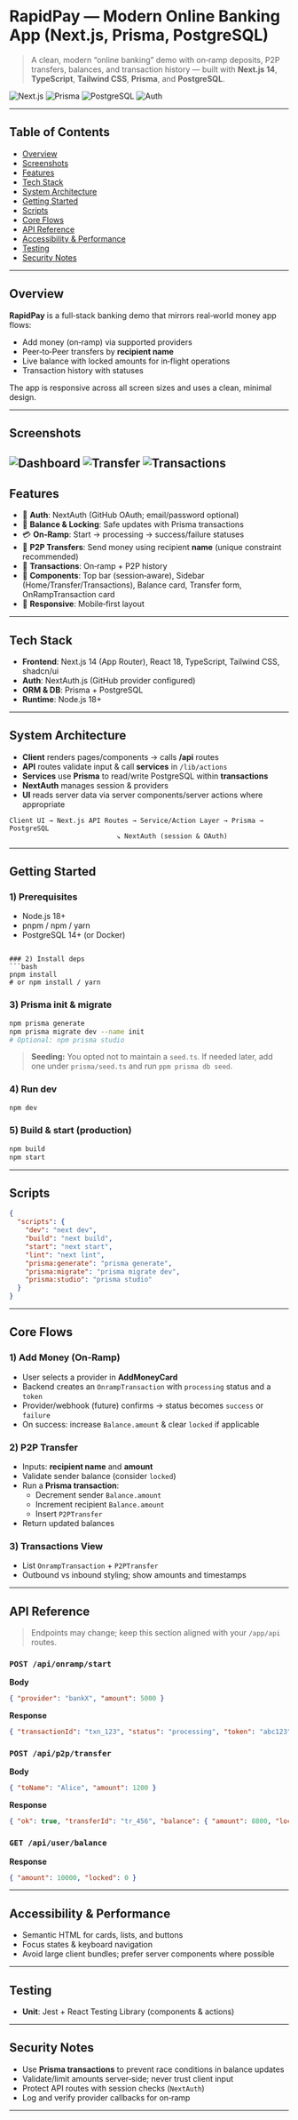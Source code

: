 # RapidPay — Modern Online Banking App (Next.js, Prisma, PostgreSQL)

> A clean, modern “online banking” demo with on‑ramp deposits, P2P transfers, balances, and transaction history — built with **Next.js 14**, **TypeScript**, **Tailwind CSS**, **Prisma**, and **PostgreSQL**.

![Next.js](https://img.shields.io/badge/Next.js-14-black)
![Prisma](https://img.shields.io/badge/Prisma-ORM-blue)
![PostgreSQL](https://img.shields.io/badge/PostgreSQL-15-336791)
![Auth](https://img.shields.io/badge/Auth-NextAuth.js-green)

---

## Table of Contents
- [Overview](#overview)
- [Screenshots](#screenshots)
- [Features](#features)
- [Tech Stack](#tech-stack)
- [System Architecture](#system-architecture)
- [Getting Started](#getting-started)
- [Scripts](#scripts)
- [Core Flows](#core-flows)
- [API Reference](#api-reference)
- [Accessibility & Performance](#accessibility--performance)
- [Testing](#testing)
- [Security Notes](#security-notes)

---

## Overview
**RapidPay** is a full‑stack banking demo that mirrors real‑world money app flows:
- Add money (on‑ramp) via supported providers
- Peer‑to‑Peer transfers by **recipient name**
- Live balance with locked amounts for in‑flight operations
- Transaction history with statuses

The app is responsive across all screen sizes and uses a clean, minimal design.

---

## Screenshots

![Dashboard](./public/readme/rp-1.png)
![Transfer](./public/readme/rp-2.png)
![Transactions](./public/readme/rp-3.png)
---

## Features
- 🔐 **Auth**: NextAuth (GitHub OAuth; email/password optional)
- 🏦 **Balance & Locking**: Safe updates with Prisma transactions
- 💳 **On‑Ramp**: Start → processing → success/failure statuses
- 🔁 **P2P Transfers**: Send money using recipient **name** (unique constraint recommended)
- 📜 **Transactions**: On‑ramp + P2P history
- 🧱 **Components**: Top bar (session‑aware), Sidebar (Home/Transfer/Transactions), Balance card, Transfer form, OnRampTransaction card
- 📱 **Responsive**: Mobile‑first layout

---

## Tech Stack
- **Frontend**: Next.js 14 (App Router), React 18, TypeScript, Tailwind CSS, shadcn/ui
- **Auth**: NextAuth.js (GitHub provider configured)
- **ORM & DB**: Prisma + PostgreSQL
- **Runtime**: Node.js 18+

---

## System Architecture
- **Client** renders pages/components → calls **/api** routes
- **API** routes validate input & call **services** in `/lib/actions`
- **Services** use **Prisma** to read/write PostgreSQL within **transactions**
- **NextAuth** manages session & providers
- **UI** reads server data via server components/server actions where appropriate

```
Client UI → Next.js API Routes → Service/Action Layer → Prisma → PostgreSQL
                           ↘ NextAuth (session & OAuth)
```

---

## Getting Started

### 1) Prerequisites
- Node.js 18+
- pnpm / npm / yarn
- PostgreSQL 14+ (or Docker)
```

### 2) Install deps
```bash
pnpm install
# or npm install / yarn
```

### 3) Prisma init & migrate
```bash
npm prisma generate
npm prisma migrate dev --name init
# Optional: npm prisma studio
```

> **Seeding:** You opted not to maintain a `seed.ts`. If needed later, add one under `prisma/seed.ts` and run `ppm prisma db seed`.

### 4) Run dev
```bash
npm dev
```

### 5) Build & start (production)
```bash
npm build
npm start
```

---

## Scripts

```json
{
  "scripts": {
    "dev": "next dev",
    "build": "next build",
    "start": "next start",
    "lint": "next lint",
    "prisma:generate": "prisma generate",
    "prisma:migrate": "prisma migrate dev",
    "prisma:studio": "prisma studio"
  }
}
```

---

## Core Flows

### 1) Add Money (On‑Ramp)
- User selects a provider in **AddMoneyCard**
- Backend creates an `OnrampTransaction` with `processing` status and a `token`
- Provider/webhook (future) confirms → status becomes `success` or `failure`
- On success: increase `Balance.amount` & clear `locked` if applicable

### 2) P2P Transfer
- Inputs: **recipient name** and **amount**
- Validate sender balance (consider `locked`)
- Run a **Prisma transaction**:
  - Decrement sender `Balance.amount`
  - Increment recipient `Balance.amount`
  - Insert `P2PTransfer`
- Return updated balances

### 3) Transactions View
- List `OnrampTransaction` + `P2PTransfer`
- Outbound vs inbound styling; show amounts and timestamps

---

## API Reference

> Endpoints may change; keep this section aligned with your `/app/api` routes.

### `POST /api/onramp/start`
**Body**
```json
{ "provider": "bankX", "amount": 5000 }
```
**Response**
```json
{ "transactionId": "txn_123", "status": "processing", "token": "abc123" }
```

### `POST /api/p2p/transfer`
**Body**
```json
{ "toName": "Alice", "amount": 1200 }
```
**Response**
```json
{ "ok": true, "transferId": "tr_456", "balance": { "amount": 8800, "locked": 0 } }
```

### `GET /api/user/balance`
**Response**
```json
{ "amount": 10000, "locked": 0 }
```

---


## Accessibility & Performance
- Semantic HTML for cards, lists, and buttons
- Focus states & keyboard navigation
- Avoid large client bundles; prefer server components where possible

---

## Testing
- **Unit**: Jest + React Testing Library (components & actions)

---

## Security Notes
- Use **Prisma transactions** to prevent race conditions in balance updates
- Validate/limit amounts server‑side; never trust client input
- Protect API routes with session checks (`NextAuth`)
- Log and verify provider callbacks for on‑ramp
---



